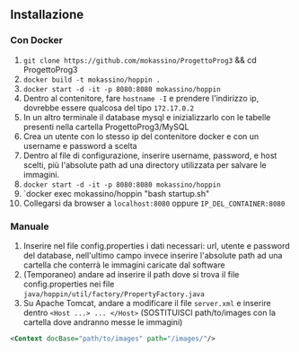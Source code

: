 ## Installazione
### Con Docker
1. `git clone https://github.com/mokassino/ProgettoProg3` && cd ProgettoProg3
2. `docker build -t mokassino/hoppin .`
3. `docker start -d -it -p 8080:8080 mokassino/hoppin`
4. Dentro al contenitore, fare `hostname -I` e prendere l'indirizzo ip, dovrebbe essere qualcosa del tipo `172.17.0.2`
5. In un altro terminale il database mysql e inizializzarlo con le tabelle presenti nella cartella ProgettoProg3/MySQL
6. Crea un utente con lo stesso ip del contenitore docker e con un username e password a scelta
7. Dentro al file di configurazione, inserire username, password, e host scelti, più l'absolute path ad una directory utilizzata per salvare le immagini.
8. `docker start -d -it -p 8080:8080 mokassino/hoppin`
9. `docker exec mokassino/hoppin "bash startup.sh"
10. Collegarsi da browser a `localhost:8080` oppure `IP_DEL_CONTAINER:8080`


### Manuale
1. Inserire nel file config.properties i dati necessari: url, utente e password del database, nell'ultimo campo invece inserire l'absolute path ad una cartella che conterrà le immagini caricate dal software
2. (Temporaneo) andare ad inserire il path dove si trova il file config.properties nei file `java/hoppin/util/factory/PropertyFactory.java`
3. Su Apache Tomcat, andare a modificare il file `server.xml` e inserire dentro `<Host ...> ... </Host>` (SOSTITUISCI path/to/images con la cartella dove andranno messe le immagini)

```xml
<Context docBase="path/to/images" path="/images/"/>
```
